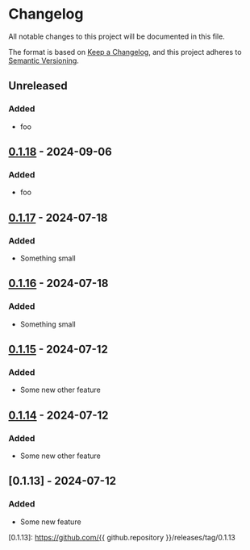 # Changelog
All notable changes to this project will be documented in this file.

The format is based on [Keep a Changelog](https://keepachangelog.com/en/1.0.0/), and this project adheres to [Semantic Versioning](https://semver.org/spec/v2.0.0.html).

## Unreleased
### Added
- foo

## [0.1.18] - 2024-09-06
### Added
- foo

## [0.1.17] - 2024-07-18
### Added
- Something small

## [0.1.16] - 2024-07-18
### Added
- Something small

## [0.1.15] - 2024-07-12
### Added
- Some new other feature

## [0.1.14] - 2024-07-12
### Added
- Some new other feature

## [0.1.13] - 2024-07-12
### Added
- Some new feature

[0.1.18]: https://github.com/milliams/clifton-test/releases/tag/0.1.18
[0.1.17]: https://github.com/milliams/clifton-test/releases/tag/0.1.17
[0.1.16]: https://github.com/milliams/clifton-test/releases/tag/0.1.16
[0.1.15]: https://github.com/milliams/clifton-test/releases/tag/0.1.15
[0.1.14]: https://github.com/milliams/clifton-test/releases/tag/0.1.14
[0.1.13]: https://github.com/{{ github.repository }}/releases/tag/0.1.13
